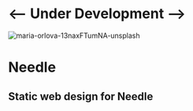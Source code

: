 # <-- Under Development -->

![maria-orlova-13naxFTumNA-unsplash](https://user-images.githubusercontent.com/69481095/208075949-97bc5a29-f535-4931-ad28-1095cb2dd432.jpg)

# Needle

## Static web design for Needle
